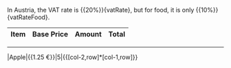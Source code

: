 In Austria, the VAT rate is {{20%}}{vatRate}, but for food, it is only {{10%}}{vatRateFood}.

|Item|Base Price|Amount|Total|
|----|----------|------|-----|

---

|Apple|{{1.25 €}}|5|{{[col-2,row]*[col-1,row]}}